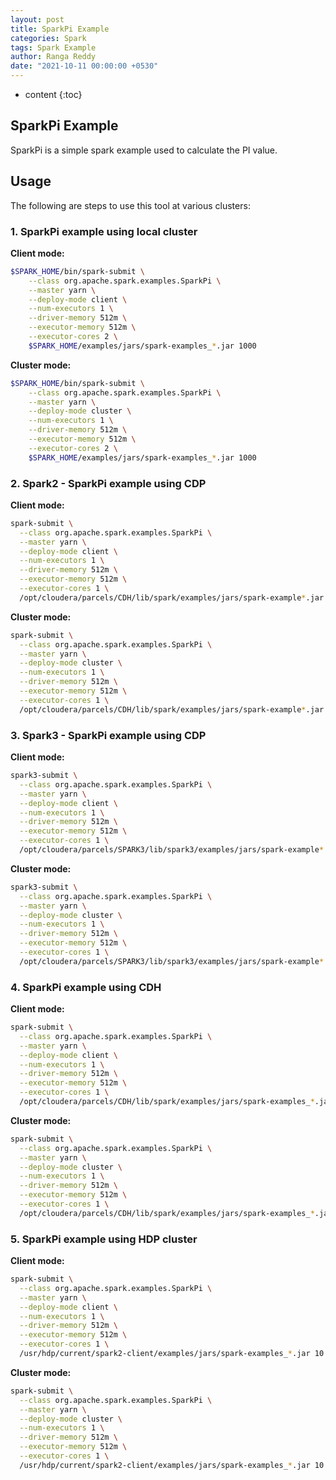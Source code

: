 ```yaml
---
layout: post
title: SparkPi Example
categories: Spark
tags: Spark Example
author: Ranga Reddy
date: "2021-10-11 00:00:00 +0530"
---
```


* content
{:toc}

## SparkPi Example

SparkPi is a simple spark example used to calculate the PI value.

## Usage

The following are steps to use this tool at various clusters:

### 1. SparkPi example using local cluster

**Client mode:**

```sh
$SPARK_HOME/bin/spark-submit \
    --class org.apache.spark.examples.SparkPi \
    --master yarn \
    --deploy-mode client \
    --num-executors 1 \
    --driver-memory 512m \
    --executor-memory 512m \
    --executor-cores 2 \
    $SPARK_HOME/examples/jars/spark-examples_*.jar 1000
```

**Cluster mode:**

```sh
$SPARK_HOME/bin/spark-submit \
    --class org.apache.spark.examples.SparkPi \
    --master yarn \
    --deploy-mode cluster \
    --num-executors 1 \
    --driver-memory 512m \
    --executor-memory 512m \
    --executor-cores 2 \
    $SPARK_HOME/examples/jars/spark-examples_*.jar 1000
```

### 2. Spark2 - SparkPi example using CDP

**Client mode:**

```sh
spark-submit \
  --class org.apache.spark.examples.SparkPi \
  --master yarn \
  --deploy-mode client \
  --num-executors 1 \
  --driver-memory 512m \
  --executor-memory 512m \
  --executor-cores 1 \
  /opt/cloudera/parcels/CDH/lib/spark/examples/jars/spark-example*.jar 10
```

**Cluster mode:**

```sh
spark-submit \
  --class org.apache.spark.examples.SparkPi \
  --master yarn \
  --deploy-mode cluster \
  --num-executors 1 \
  --driver-memory 512m \
  --executor-memory 512m \
  --executor-cores 1 \
  /opt/cloudera/parcels/CDH/lib/spark/examples/jars/spark-example*.jar 10
```

### 3. Spark3 - SparkPi example using CDP

**Client mode:**

```sh
spark3-submit \
  --class org.apache.spark.examples.SparkPi \
  --master yarn \
  --deploy-mode client \
  --num-executors 1 \
  --driver-memory 512m \
  --executor-memory 512m \
  --executor-cores 1 \
  /opt/cloudera/parcels/SPARK3/lib/spark3/examples/jars/spark-example*.jar 10
```

**Cluster mode:**

```sh
spark3-submit \
  --class org.apache.spark.examples.SparkPi \
  --master yarn \
  --deploy-mode cluster \
  --num-executors 1 \
  --driver-memory 512m \
  --executor-memory 512m \
  --executor-cores 1 \
  /opt/cloudera/parcels/SPARK3/lib/spark3/examples/jars/spark-example*.jar 10
```

### 4. SparkPi example using CDH

**Client mode:**

```sh
spark-submit \
  --class org.apache.spark.examples.SparkPi \
  --master yarn \
  --deploy-mode client \
  --num-executors 1 \
  --driver-memory 512m \
  --executor-memory 512m \
  --executor-cores 1 \
  /opt/cloudera/parcels/CDH/lib/spark/examples/jars/spark-examples_*.jar 10
```

**Cluster mode:**

```sh
spark-submit \
  --class org.apache.spark.examples.SparkPi \
  --master yarn \
  --deploy-mode cluster \
  --num-executors 1 \
  --driver-memory 512m \
  --executor-memory 512m \
  --executor-cores 1 \
  /opt/cloudera/parcels/CDH/lib/spark/examples/jars/spark-examples_*.jar 10
```

### 5. SparkPi example using HDP cluster

**Client mode:**

```sh
spark-submit \
  --class org.apache.spark.examples.SparkPi \
  --master yarn \
  --deploy-mode client \
  --num-executors 1 \
  --driver-memory 512m \
  --executor-memory 512m \
  --executor-cores 1 \
  /usr/hdp/current/spark2-client/examples/jars/spark-examples_*.jar 10
```

**Cluster mode:**

```sh
spark-submit \
  --class org.apache.spark.examples.SparkPi \
  --master yarn \
  --deploy-mode cluster \
  --num-executors 1 \
  --driver-memory 512m \
  --executor-memory 512m \
  --executor-cores 1 \
  /usr/hdp/current/spark2-client/examples/jars/spark-examples_*.jar 10
```


